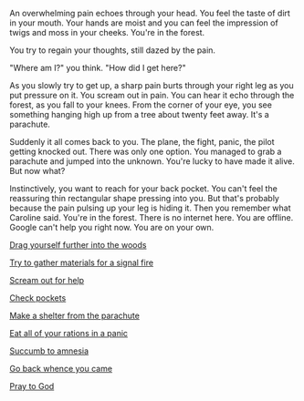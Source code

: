 An overwhelming pain echoes through your head. You feel the taste of dirt in
your mouth. Your hands are moist and you can feel the impression of twigs and
moss in your cheeks. You're in the forest.

You try to regain your thoughts, still dazed by the pain.

"Where am I?" you think. "How did I get here?"

As you slowly try to get up, a sharp pain burts through your right leg as you
put pressure on it. You scream out in pain. You can hear it echo through the
forest, as you fall to your knees. From the corner of your eye, you see
something hanging high up from a tree about twenty feet away. It's a parachute.

Suddenly it all comes back to you. The plane, the fight, panic, the pilot
getting knocked out. There was only one option. You managed to grab a parachute
and jumped into the unknown. You're lucky to have made it alive. But now what?

Instinctively, you want to reach for your back pocket. You can't feel the
reassuring thin rectangular shape pressing into you. But that's probably
because the pain pulsing up your leg is hiding it. Then you remember what
Caroline said. You're in the forest. There is no internet here. You are offline.
Google can't help you right now. You are on your own.

[Drag yourself further into the woods](drag/drag.md)

[Try to gather materials for a signal fire](fire/fire.md)

[Scream out for help](scream/scream.md)

[Check pockets](pockets/pockets.md)

[Make a shelter from the parachute](shelter/shelter.md)

[Eat all of your rations in a panic](eat/eat.md)

[Succumb to amnesia](./forest.md)

[Go back whence you came](../marshmallow.md)

[Pray to God](pray/pray.md)
